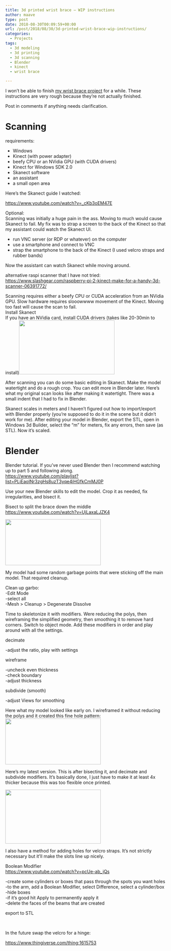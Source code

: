```yaml
---
title: 3d printed wrist brace – WIP instructions
author: maave
type: post
date: 2018-08-30T00:09:59+00:00
url: /post/2018/08/30/3d-printed-wrist-brace-wip-instructions/
categories:
  - Projects
tags:
  - 3d modeling
  - 3d printing
  - 3d scanning
  - Blender
  - kinect
  - wrist brace

---
```

I won&#8217;t be able to finish [my wrist brace project][1] for a while. These instructions are very rough because they&#8217;re not actually finished. 

Post in comments if anything needs clarification.

# Scanning

requirements:

  * Windows
  * Kinect (with power adapter)
  * beefy CPU or an NVidia GPU (with CUDA drivers)
  * Kinect for Windows SDK 2.0
  * Skanect software
  * an assistant
  * a small open area

Here&#8217;s the Skanect guide I watched:

<https://www.youtube.com/watch?v=_cKb3oEM47E>

<!--more-->

Optional:  
Scanning was initially a huge pain in the ass. Moving to much would cause Skanect to fail. My fix was to strap a screen to the back of the Kinect so that my assistant could watch the Skanect UI.

  * run VNC server (or RDP or whatever) on the computer
  * use a smartphone and connect to VNC
  * strap the smartphone to the back of the Kinect (I used velcro straps and rubber bands)

Now the assistant can watch Skanect while moving around.

alternative raspi scanner that I have not tried:  
<https://www.slashgear.com/raspberry-pi-2-kinect-make-for-a-handy-3d-scanner-06391772/>

Scanning requires either a beefy CPU or CUDA acceleration from an NVidia GPU. Slow hardware requires slooowwww movement of the Kinect. Moving too fast will cause the scan to fail.  
Install Skanect  
If you have an NVidia card, install CUDA drivers (takes like 20-30min to install)[<img class="size-medium wp-image-581 alignright" src="https://blog.silocitylabs.com/wp-content/uploads/2018/08/orig-scan-watertight-300x169.jpg" alt="" width="300" height="169" srcset="https://blog.silocitylabs.com/wp-content/uploads/2018/08/orig-scan-watertight-300x169.jpg 300w, https://blog.silocitylabs.com/wp-content/uploads/2018/08/orig-scan-watertight-768x432.jpg 768w, https://blog.silocitylabs.com/wp-content/uploads/2018/08/orig-scan-watertight-1024x576.jpg 1024w" sizes="(max-width: 300px) 100vw, 300px" />][2]

After scanning you can do some basic editing in Skanect. Make the model watertight and do a rough crop. You can edit more in Blender later. Here&#8217;s what my original scan looks like after making it watertight. There was a small indent that I had to fix in Blender.

Skanect scales in meters and I haven&#8217;t figured out how to import/export with Blender properly (you&#8217;re supposed to do it in the scene but it didn&#8217;t work for me). After editing your model in Blender, export the STL, open in Windows 3d Builder, select the &#8220;m&#8221; for meters, fix any errors, then save (as STL). Now it&#8217;s scaled.

# Blender

Blender tutorial. If you&#8217;ve never used Blender then I recommend watching up to part 5 and following along.  
<https://www.youtube.com/playlist?list=PLjEaoINr3zgHs8uzT3yqe4iHGfkCmMJ0P>

Use your new Blender skills to edit the model. Crop it as needed, fix irregularities, and bisect it.

Bisect to split the brace down the middle  
<https://www.youtube.com/watch?v=UjLaxaLJZK4><del></del>

[<img class="size-medium wp-image-579 alignright" src="https://blog.silocitylabs.com/wp-content/uploads/2018/08/01-wtf-300x144.png" alt="" width="300" height="144" srcset="https://blog.silocitylabs.com/wp-content/uploads/2018/08/01-wtf-300x144.png 300w, https://blog.silocitylabs.com/wp-content/uploads/2018/08/01-wtf-768x369.png 768w, https://blog.silocitylabs.com/wp-content/uploads/2018/08/01-wtf-1024x492.png 1024w" sizes="(max-width: 300px) 100vw, 300px" />][3]

My model had some random garbage points that were sticking off the main model. That required cleanup.

Clean up garbo:  
-Edit Mode  
-select all  
-Mesh > Cleanup > Degenerate Dissolve

Time to skeletonize it with modifiers. Were reducing the polys, then wireframing the simplified geometry, then smoothing it to remove hard corners. Switch to object mode. Add these modifiers in order and play around with all the settings.

decimate

-adjust the ratio, play with settings

wireframe

-uncheck even thickness  
-check boundary  
-adjust thickness

subdivide (smooth)

-adjust Views for smoothing

Here what my model looked like early on. I wireframed it without reducing the polys and it created this fine hole pattern:[<img class="size-medium wp-image-582 aligncenter" src="https://blog.silocitylabs.com/wp-content/uploads/2018/08/07-tada-its-fixed-300x144.png" alt="" width="300" height="144" srcset="https://blog.silocitylabs.com/wp-content/uploads/2018/08/07-tada-its-fixed-300x144.png 300w, https://blog.silocitylabs.com/wp-content/uploads/2018/08/07-tada-its-fixed-768x369.png 768w, https://blog.silocitylabs.com/wp-content/uploads/2018/08/07-tada-its-fixed-1024x492.png 1024w" sizes="(max-width: 300px) 100vw, 300px" />][4]

Here&#8217;s my latest version. This is after bisecting it, and decimate and subdivide modifiers. It&#8217;s basically done, I just have to make it at least 4x thicker because this was too flexible once printed.

[<img class="aligncenter size-medium wp-image-583" src="https://blog.silocitylabs.com/wp-content/uploads/2018/08/final-ish-300x169.jpg" alt="" width="300" height="169" srcset="https://blog.silocitylabs.com/wp-content/uploads/2018/08/final-ish-300x169.jpg 300w, https://blog.silocitylabs.com/wp-content/uploads/2018/08/final-ish-768x432.jpg 768w, https://blog.silocitylabs.com/wp-content/uploads/2018/08/final-ish-1024x576.jpg 1024w" sizes="(max-width: 300px) 100vw, 300px" />][5]

I also have a method for adding holes for velcro straps. It&#8217;s not strictly necessary but it&#8217;ll make the slots line up nicely.

Boolean Modifier  
<https://www.youtube.com/watch?v=pcUe-ab_jQs>

-create some cylinders or boxes that pass through the spots you want holes  
-to the arm, add a Boolean Modifier, select Difference, select a cylinder/box  
-hide boxes  
-if it&#8217;s good hit Apply to permanently apply it  
-delete the faces of the beams that are created

export to STL

&nbsp;

In the future swap the velcro for a hinge:

<https://www.thingiverse.com/thing:1615753>

&nbsp;

 [1]: https://blog.silocitylabs.com/post/2017/12/15/3d-printed-wrist-brace-wip/
 [2]: https://blog.silocitylabs.com/wp-content/uploads/2018/08/orig-scan-watertight.jpg
 [3]: https://blog.silocitylabs.com/wp-content/uploads/2018/08/01-wtf.png
 [4]: https://blog.silocitylabs.com/wp-content/uploads/2018/08/07-tada-its-fixed.png
 [5]: https://blog.silocitylabs.com/wp-content/uploads/2018/08/final-ish.jpg